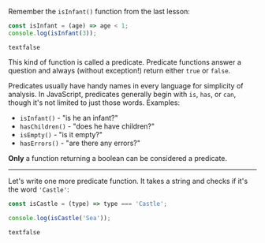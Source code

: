 
Remember the `isInfant()` function from the last lesson:

```javascript
const isInfant = (age) => age < 1;
console.log(isInfant(3));
```

```textfalse```

This kind of function is called a predicate. Predicate functions answer a question and always (without exception!) return either `true` or `false`.

Predicates usually have handy names in every language for simplicity of analysis. In JavaScript, predicates generally begin with `is`, `has`, or `can`, though it's not limited to just those words. Examples:

  * `isInfant()` - "is he an infant?"
  * `hasChildren()` - "does he have children?"
  * `isEmpty()` - "is it empty?"
  * `hasErrors()` - "are there any errors?"

**Only** a function returning a boolean can be considered a predicate.

---

Let's write one more predicate function. It takes a string and checks if it's the word `'Castle'`:

```javascript
const isCastle = (type) => type === 'Castle';

console.log(isCastle('Sea'));
```

```textfalse```
